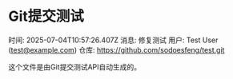 # Git提交测试
        
时间: 2025-07-04T10:57:26.407Z
消息: 修复测试
用户: Test User (test@example.com)
仓库: https://github.com/sodoesfeng/test.git

这个文件是由Git提交测试API自动生成的。
